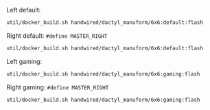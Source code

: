 Left default:
```sh
util/docker_build.sh handwired/dactyl_manuform/6x6:default:flash
```

Right default:
`#define MASTER_RIGHT`
```sh
util/docker_build.sh handwired/dactyl_manuform/6x6:default:flash
```

Left gaming:
```sh
util/docker_build.sh handwired/dactyl_manuform/6x6:gaming:flash
```

Right gaming:
`#define MASTER_RIGHT`
```sh
util/docker_build.sh handwired/dactyl_manuform/6x6:gaming:flash
```
